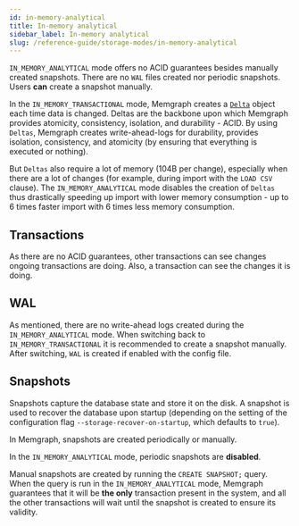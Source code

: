 ```yaml
---
id: in-memory-analytical
title: In-memory analytical
sidebar_label: In-memory analytical
slug: /reference-guide/storage-modes/in-memory-analytical
---
```


`IN_MEMORY_ANALYTICAL` mode offers no ACID guarantees besides manually created snapshots. There are no `WAL` files created nor periodic snapshots. Users **can** create a snapshot manually. 

In the `IN_MEMORY_TRANSACTIONAL` mode, Memgraph creates a [`Delta`](../../under-the-hood/storage.md#delta-memory-layout) object each time data is changed. Deltas are the backbone upon which 
Memgraph provides atomicity, consistency, isolation, and durability - ACID. By using `Deltas`, Memgraph creates write-ahead-logs for durability, provides isolation, consistency, and atomicity (by ensuring that everything is executed or nothing). 

But `Deltas` also require a lot of memory (104B per change), especially when there are a lot of changes  (for example, during import with the `LOAD CSV` clause). The `IN_MEMORY_ANALYTICAL` mode disables the creation of `Deltas` thus drastically speeding up import with lower memory consumption - up to 6 times faster import with 6 times less memory consumption.


## Transactions

As there are no ACID guarantees, other transactions can see changes ongoing transactions are doing. Also, a transaction can see the changes it is doing.

## WAL

As mentioned, there are no write-ahead logs created during the `IN_MEMORY_ANALYTICAL` mode. When switching back to `IN_MEMORY_TRANSACTIONAL` it is recommended to create a snapshot manually. After switching, `WAL` is created
if enabled with the config file.

## Snapshots

Snapshots capture the database state and store it on the disk. A snapshot is used to recover the database upon startup (depending on the setting of the configuration flag `--storage-recover-on-startup`, which defaults to `true`).

In Memgraph, snapshots are created periodically or manually. 

 In the `IN_MEMORY_ANALYTICAL` mode, periodic snapshots are **disabled**.

Manual snapshots are created by running the `CREATE SNAPSHOT;` query. When the query is run in the `IN_MEMORY_ANALYTICAL` mode, Memgraph guarantees that it will be **the only** transaction present in the system, and all the other transactions will wait until the snapshot is created to ensure its validity.
